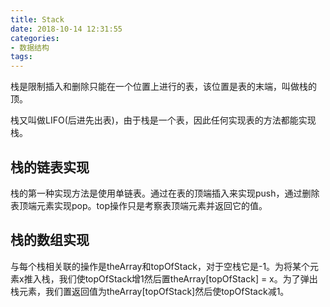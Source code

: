 ```yaml
---
title: Stack
date: 2018-10-14 12:31:55
categories:
- 数据结构
tags:
---
```


栈是限制插入和删除只能在一个位置上进行的表，该位置是表的末端，叫做栈的顶。

栈又叫做LIFO(后进先出表)，由于栈是一个表，因此任何实现表的方法都能实现栈。

## 栈的链表实现  
栈的第一种实现方法是使用单链表。通过在表的顶端插入来实现push，通过删除表顶端元素实现pop。top操作只是考察表顶端元素并返回它的值。

## 栈的数组实现  
与每个栈相关联的操作是theArray和topOfStack，对于空栈它是-1。为将某个元素x推入栈，我们使topOfStack增1然后置theArray[topOfStack] = x。为了弹出栈元素，我们置返回值为theArray[topOfStack]然后使topOfStack减1。